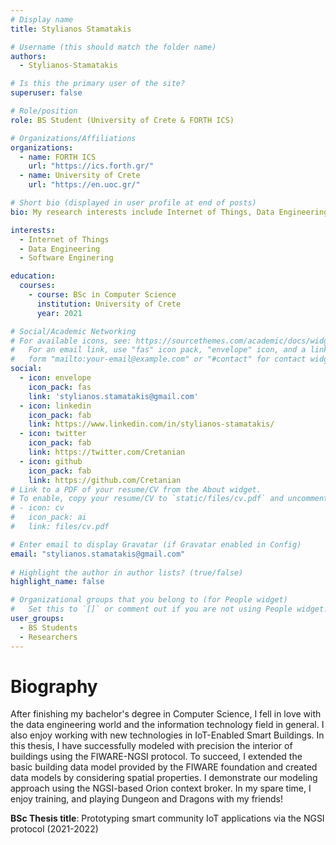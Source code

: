 ```yaml
---
# Display name
title: Stylianos Stamatakis

# Username (this should match the folder name)
authors:
  - Stylianos-Stamatakis

# Is this the primary user of the site?
superuser: false

# Role/position
role: BS Student (University of Crete & FORTH ICS)

# Organizations/Affiliations
organizations:
  - name: FORTH ICS
    url: "https://ics.forth.gr/"
  - name: University of Crete
    url: "https://en.uoc.gr/"

# Short bio (displayed in user profile at end of posts)
bio: My research interests include Internet of Things, Data Engineering and programmable matter.

interests:
  - Internet of Things
  - Data Engineering
  - Software Enginering

education:
  courses:
    - course: BSc in Computer Science
      institution: University of Crete
      year: 2021

# Social/Academic Networking
# For available icons, see: https://sourcethemes.com/academic/docs/widgets/#icons
#   For an email link, use "fas" icon pack, "envelope" icon, and a link in the
#   form "mailto:your-email@example.com" or "#contact" for contact widget.
social:
  - icon: envelope
    icon_pack: fas
    link: 'stylianos.stamatakis@gmail.com'
  - icon: linkedin
    icon_pack: fab
    link: https://www.linkedin.com/in/stylianos-stamatakis/
  - icon: twitter
    icon_pack: fab
    link: https://twitter.com/Cretanian
  - icon: github
    icon_pack: fab
    link: https://github.com/Cretanian
# Link to a PDF of your resume/CV from the About widget.
# To enable, copy your resume/CV to `static/files/cv.pdf` and uncomment the lines below.  
# - icon: cv
#   icon_pack: ai
#   link: files/cv.pdf

# Enter email to display Gravatar (if Gravatar enabled in Config)
email: "stylianos.stamatakis@gmail.com"
  
# Highlight the author in author lists? (true/false)
highlight_name: false

# Organizational groups that you belong to (for People widget)
#   Set this to `[]` or comment out if you are not using People widget.  
user_groups:
  - BS Students
  - Researchers
---
```

# Biography

After finishing my bachelor's degree in Computer Science, I fell in love with the data engineering world 
and the information technology field in general. I also enjoy working with new technologies in IoT-Enabled 
Smart Buildings. In this thesis, I have successfully modeled with precision the interior of buildings using 
the FIWARE-NGSI protocol. To succeed, I extended the basic building data model provided by the FIWARE foundation 
and created data models by considering spatial properties. I demonstrate our modeling approach using the NGSI-based 
Orion context broker. In my spare time, I enjoy training, and playing Dungeon and Dragons with my friends!

**BSc Thesis title**: Prototyping smart community IoT applications via the NGSI protocol (2021-2022)